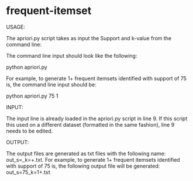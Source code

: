 # frequent-itemset

USAGE:

The apriori.py script takes as input the Support and k-value from the command line:

The command line input should look like the following:

python apriori.py <support> <k-value>

For example, to generate 1+ frequent itemsets identified with support of 75 is, the command line input should be:

python apriori.py 75 1


INPUT:

The input line is already loaded in the apriori.py script in line 9. If this script this used on a different dataset (formatted in the same fashion), line 9 needs to be edited. 

OUTPUT:

The output files are generated as txt files with the following name: out_s=<support>_k=<k-value>+.txt.
For example, to generate 1+ frequent itemsets identified with support of 75 is, the following output file will be generated: out_s=75_k=1+.txt
